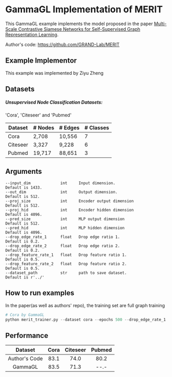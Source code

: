 # GammaGL Implementation of MERIT
This GammaGL example implements the model proposed in the paper [Multi-Scale Contrastive Siamese Networks for Self-Supervised Graph Representation Learning](https://arxiv.org/abs/2105.05682).

Author's code: https://github.com/GRAND-Lab/MERIT

## Example Implementor

This example was implemented by Ziyu Zheng

## Datasets

##### Unsupervised Node Classification Datasets:

'Cora', 'Citeseer' and 'Pubmed'

| Dataset  | # Nodes | # Edges | # Classes |
| -------- | ------- | ------- | --------- |
| Cora     | 2,708   | 10,556  | 7         |
| Citeseer | 3,327   | 9,228   | 6         |
| Pubmed   | 19,717  | 88,651  | 3         |


## Arguments

```
--input_dim 			int		Input dimension.                       Default is 1433.
--out_dim				int		Output dimension.					   Default is 512.
--proj_size 			int		Encoder output dimension			   Default is 512.
--proj_hid 				int     Encoder hidden dimension			   Default is 4096.
--pred_size 			int		MLP output dimension			       Default is 512.
--pred_hid 				int		MLP hidden dimension			   	   Default is 4096.
--drop_edge_rate_1      float   Drop edge ratio 1.                     Default is 0.2. 
--drop_edge_rate_2      float   Drop edge ratio 2.                     Default is 0.2. 
--drop_feature_rate_1   float   Drop feature ratio 1.                  Default is 0.5. 
--drop_feature_rate_2   float   Drop feature ratio 2.                  Default is 0.5. 
--dataset_path          str     path to save dataset.                  Default is r'../'
```

## How to run examples

In the paper(as well as authors' repo), the training set are full graph training

```python
# Cora by GammaGL
python merit_trainer.py --dataset cora --epochs 500 --drop_edge_rate_1 0.2 --drop_edge_rate_2 0.4 --drop_feature_rate_1 0.5 --drop_feature_rate_2 0.5 --lr 3e-4 --beta 0.5

```

## 	Performance


|    Dataset    | Cora | Citeseer | Pubmed |
| :-----------: | :--: | :------: | :----: |
| Author's Code | 83.1 |   74.0   |  80.2  |
|    GammaGL    | 83.5 |   71.3   |  --.-  |